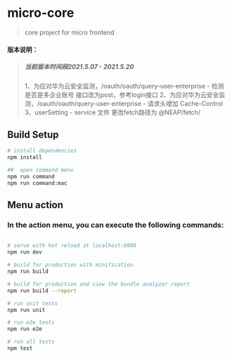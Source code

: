 
#  micro-core

> core project for micro frontend

#### 版本说明：
> ##### 当前版本时间段2021.5.07 - 2021.5.20
> 1、为应对华为云安全监测，/oauth/oauth/query-user-enterprise - 检测是否是多企业账号  接口改为post，参考login接口
> 2、为应对华为云安全监测，/oauth/oauth/query-user-enterprise - 请求头增加 Cache-Control
> 3、userSetting - service 文件 更改fetch路径为 @NEAP/fetch/

## Build Setup

``` bash
# install dependencies
npm install

##  open command menu
npm run command
npm run command:mac

```
## Menu action
### In the action menu, you can execute the following commands:

``` bash

# serve with hot reload at localhost:8080
npm run dev

# build for production with minification
npm run build

# build for production and view the bundle analyzer report
npm run build --report

# run unit tests
npm run unit

# run e2e tests
npm run e2e

# run all tests
npm test

```
